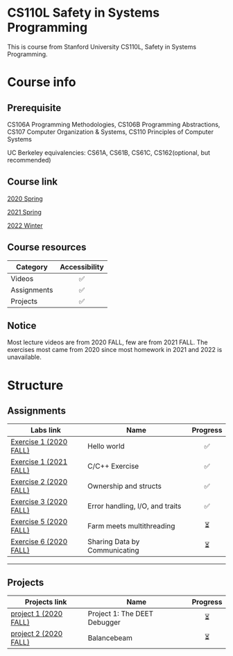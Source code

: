 # CS110L Safety in Systems Programming
This is course from Stanford University CS110L, Safety in Systems Programming.


# Course info
## Prerequisite
CS106A Programming Methodologies, CS106B Programming Abstractions, CS107 Computer Organization & Systems, CS110 Principles of Computer Systems

UC Berkeley equivalencies: CS61A, CS61B, CS61C, CS162(optional, but recommended)
## Course link
[2020 Spring](https://reberhardt.com/cs110l/spring-2020/)

[2021 Spring](https://reberhardt.com/cs110l/spring-2021/)

[2022 Winter](https://web.stanford.edu/class/cs110l/)

## Course resources 
|Category|Accessibility|
|---|:-:|
|Videos|✅|
|Assignments|✅|
|Projects|✅|

## Notice
Most lecture videos are from 2020 FALL, few are from 2021 FALL. The exercises most came from 2020 since most homework in 2021 and 2022 is unavailable.

# Structure
## Assignments
|Labs link| Name| Progress|
|---|---|:-:|
|[Exercise 1 (2020 FALL)](https://reberhardt.com/cs110l/spring-2020/assignments/week-1-exercises/) |Hello world|✅|
|[Exercise 1 (2021 FALL)](https://reberhardt.com/cs110l/spring-2021/assignments/week-1-exercises/) |C/C++ Exercise|✅|
|[Exercise 2 (2020 FALL)](https://reberhardt.com/cs110l/spring-2020/assignments/week-2-exercises/) |Ownership and structs|✅|
|[Exercise 3 (2020 FALL)](https://reberhardt.com/cs110l/spring-2020/assignments/week-3-exercises/) |Error handling, I/O, and traits|✅|
|[Exercise 5 (2020 FALL)](https://reberhardt.com/cs110l/spring-2020/assignments/week-5-exercises/) |Farm meets multithreading|⏳|
|[Exercise 6 (2020 FALL)](https://reberhardt.com/cs110l/spring-2020/assignments/week-6-exercises/) |Sharing Data by Communicating|⏳|

---
## Projects
|Projects link|  Name|Progress|
|------- |---| :-: |
|[project 1 (2020 FALL)](https://reberhardt.com/cs110l/spring-2020/assignments/project-1/) |Project 1: The DEET Debugger|⏳|
|[project 2 (2020 FALL)](https://reberhardt.com/cs110l/spring-2020/assignments/project-2/) |Balancebeam| ⏳|
